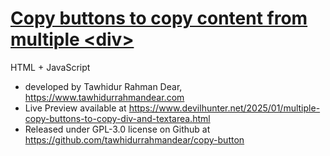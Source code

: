 # [Copy buttons to copy content from multiple &#x3C;div&#x3E;](https://www.devilhunter.net/2025/01/multiple-copy-buttons-to-copy-div-and-textarea.html) <br>
HTML + JavaScript <br>
* developed by Tawhidur Rahman Dear, https://www.tawhidurrahmandear.com <br>
* Live Preview available at https://www.devilhunter.net/2025/01/multiple-copy-buttons-to-copy-div-and-textarea.html <br>
* Released under GPL-3.0 license on Github at https://github.com/tawhidurrahmandear/copy-button 
